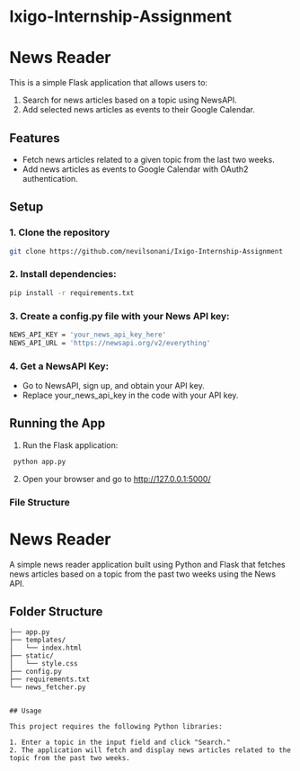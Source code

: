 # Ixigo-Internship-Assignment

# News Reader

This is a simple Flask application that allows users to:
1. Search for news articles based on a topic using NewsAPI.
2. Add selected news articles as events to their Google Calendar.

## Features
- Fetch news articles related to a given topic from the last two weeks.
- Add news articles as events to Google Calendar with OAuth2 authentication.

## Setup

### 1. Clone the repository

```bash
git clone https://github.com/nevilsonani/Ixigo-Internship-Assignment
```

### 2. Install dependencies:

```bash
pip install -r requirements.txt
```

### 3. Create a config.py file with your News API key:

```bash
NEWS_API_KEY = 'your_news_api_key_here'
NEWS_API_URL = 'https://newsapi.org/v2/everything'
```

### 4. Get a NewsAPI Key:

- Go to NewsAPI, sign up, and obtain your API key.
- Replace your_news_api_key in the code with your API key.



<h2>Running the App</h2>

1. Run the Flask application:

```bash
 python app.py
```

2.  Open your browser and go to http://127.0.0.1:5000/

<h3>File Structure</h3>

# News Reader

A simple news reader application built using Python and Flask that fetches news articles based on a topic from the past two weeks using the News API.

## Folder Structure

```plaintext
├── app.py
├── templates/
│   └── index.html
├── static/
│   └── style.css
├── config.py
├── requirements.txt
└── news_fetcher.py


## Usage

This project requires the following Python libraries:

1. Enter a topic in the input field and click "Search."
2. The application will fetch and display news articles related to the topic from the past two weeks.
